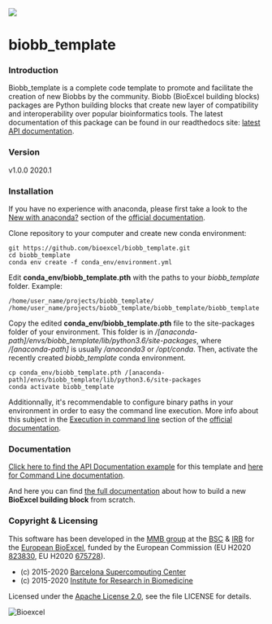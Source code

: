 [![](https://readthedocs.org/projects/biobb-template/badge/?version=latest)](https://biobb-template.readthedocs.io/en/latest/?badge=latest)

# biobb_template

### Introduction
Biobb_template is a complete code template to promote and facilitate the creation of
new Biobbs by the community.
Biobb (BioExcel building blocks) packages are Python building blocks that
create new layer of compatibility and interoperability over popular
bioinformatics tools.
The latest documentation of this package can be found in our readthedocs site:
[latest API documentation](http://biobb_template.readthedocs.io/en/latest/).

### Version
v1.0.0 2020.1

### Installation

If you have no experience with anaconda, please first take a look to the [New with anaconda?](https://biobb-documentation.readthedocs.io/en/latest/first_steps.html#new-with-anaconda) section of the [official documentation](https://biobb-documentation.readthedocs.io/en/latest/).

Clone repository to your computer and create new conda environment:

```console
git https://github.com/bioexcel/biobb_template.git
cd biobb_template
conda env create -f conda_env/environment.yml
```

Edit **conda_env/biobb_template.pth** with the paths to your *biobb_template* folder. Example:

```console
/home/user_name/projects/biobb_template/
/home/user_name/projects/biobb_template/biobb_template/biobb_template
```

Copy the edited **conda_env/biobb_template.pth** file to the site-packages folder of your environment. This folder is in */[anaconda-path]/envs/biobb_template/lib/python3.6/site-packages*, where */[anaconda-path]* is usually */anaconda3* or */opt/conda*. Then, activate the recently created *biobb_template* conda environment.

```console
cp conda_env/biobb_template.pth /[anaconda-path]/envs/biobb_template/lib/python3.6/site-packages
conda activate biobb_template
```

Additionnally, it's recommendable to configure binary paths in your environment in order to easy the command line execution. More info about this subject in the [Execution in command line](https://biobb-documentation.readthedocs.io/en/latest/execution.html#execution-in-command-line) section of the [official documentation](https://biobb-documentation.readthedocs.io/en/latest/).

### Documentation

[Click here to find the API Documentation example](https://biobb-template.readthedocs.io/en/latest/template.html) for this template and [here for Command Line documentation](http://biobb_template.readthedocs.io/en/latest/command_line.html).

And here you can find [the full documentation](https://biobb-documentation.readthedocs.io/en/latest/) about how to build a new **BioExcel building block** from scratch.

### Copyright & Licensing
This software has been developed in the [MMB group](http://mmb.irbbarcelona.org) at the [BSC](http://www.bsc.es/) & [IRB](https://www.irbbarcelona.org/) for the [European BioExcel](http://bioexcel.eu/), funded by the European Commission (EU H2020 [823830](http://cordis.europa.eu/projects/823830), EU H2020 [675728](http://cordis.europa.eu/projects/675728)).

* (c) 2015-2020 [Barcelona Supercomputing Center](https://www.bsc.es/)
* (c) 2015-2020 [Institute for Research in Biomedicine](https://www.irbbarcelona.org/)

Licensed under the
[Apache License 2.0](https://www.apache.org/licenses/LICENSE-2.0), see the file LICENSE for details.

![](https://bioexcel.eu/wp-content/uploads/2019/04/Bioexcell_logo_1080px_transp.png "Bioexcel")
